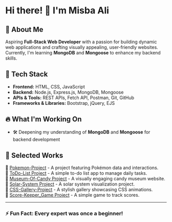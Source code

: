 # Hi there! 👋 I'm Misba Ali 

## 🌱 About Me
Aspiring **Full-Stack Web Developer** with a passion for building dynamic web applications and crafting visually appealing, user-friendly websites. Currently, I'm learning **MongoDB** and **Mongoose** to enhance my backend skills.

## 🚀 Tech Stack
- **Frontend:** HTML, CSS, JavaScript
- **Backend:** Node.js, Express.js, MongoDB, Mongoose
- **APIs & Tools:** REST APIs, Fetch API, Postman, Git, GitHub
- **Frameworks & Libraries:** Bootstrap, jQuery, EJS

## 🔥 What I'm Working On
- 🛠️ Deepening my understanding of **MongoDB** and **Mongoose** for backend development

## 📌 Selected Works
🔹 [Pokemon-Project](https://github.com/Misba0019/Pokemon-Project.git) - A project featuring Pokémon data and interactions.  
🔹 [ToDo-List Project](https://github.com/Misba0019/ToDo-List.git) - A simple to-do list app to manage daily tasks.  
🔹 [Museum-Of-Candy Project](https://github.com/Misba0019/Museum-Of-Candy.git) - A visually engaging candy museum website.  
🔹 [Solar-System Project](https://github.com/Misba0019/Solar-System-Project.git) - A solar system visualization project.  
🔹 [CSS-Gallery-Project](https://github.com/Misba0019/CSS-Gallery-Project.git) - A stylish gallery showcasing CSS animations.  
🔹 [Score-Keeper_Game Project](https://github.com/Misba0019/Score_Keeper_Game.git) - A simple game to track scores.  

---
### ⚡ Fun Fact: Every expert was once a beginner!
